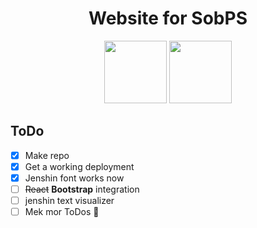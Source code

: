 <div align="center">
  <h1>Website for SobPS</h1>
  <img width="100" src="https://em-content.zobj.net/thumbs/320/twitter/322/loudly-crying-face_1f62d.png">
  <img width="100" src="https://em-content.zobj.net/thumbs/320/twitter/322/pleading-face_1f97a.png">
</div>

## ToDo

- [x] Make repo
- [x] Get a working deployment
- [x] Jenshin font works now
- [ ] ~~React~~ **Bootstrap** integration
- [ ] jenshin text visualizer
- [ ] Mek mor ToDos 🥺
